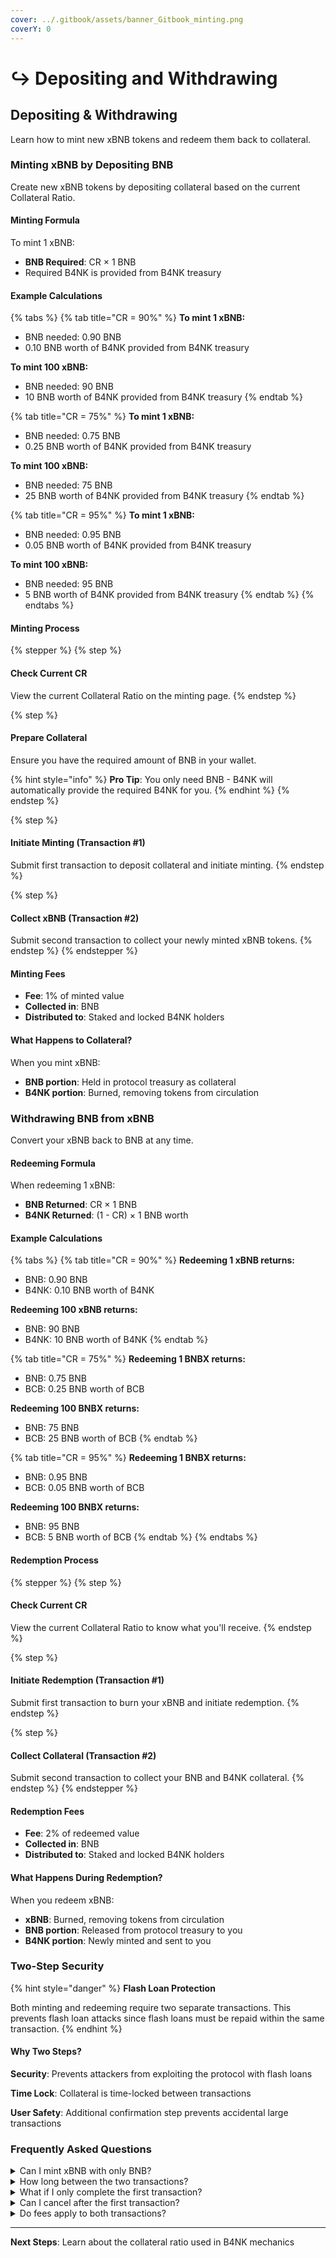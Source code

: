 ```yaml
---
cover: ../.gitbook/assets/banner_Gitbook_minting.png
coverY: 0
---
```


# ↪️ Depositing and Withdrawing

## Depositing & Withdrawing

Learn how to mint new xBNB tokens and redeem them back to collateral.

### Minting xBNB by Depositing BNB

Create new xBNB tokens by depositing collateral based on the current Collateral Ratio.

#### Minting Formula

To mint 1 xBNB:

* **BNB Required**: CR × 1 BNB
* Required B4NK is provided from B4NK treasury

#### Example Calculations

{% tabs %}
{% tab title="CR = 90%" %}
**To mint 1 xBNB:**

* BNB needed: 0.90 BNB
* 0.10 BNB worth of B4NK provided from B4NK treasury

**To mint 100 xBNB:**

* BNB needed: 90 BNB
* 10 BNB worth of B4NK provided from B4NK treasury
{% endtab %}

{% tab title="CR = 75%" %}
**To mint 1 xBNB:**

* BNB needed: 0.75 BNB
* 0.25 BNB worth of B4NK provided from B4NK treasury

**To mint 100 xBNB:**

* BNB needed: 75 BNB
* 25 BNB worth of B4NK provided from B4NK treasury
{% endtab %}

{% tab title="CR = 95%" %}
**To mint 1 xBNB:**

* BNB needed: 0.95 BNB
* 0.05 BNB worth of B4NK provided from B4NK treasury

**To mint 100 xBNB:**

* BNB needed: 95 BNB
* 5 BNB worth of B4NK provided from B4NK treasury
{% endtab %}
{% endtabs %}

#### Minting Process

{% stepper %}
{% step %}
#### Check Current CR

View the current Collateral Ratio on the minting page.
{% endstep %}

{% step %}
#### Prepare Collateral

Ensure you have the required amount of BNB in your wallet.

{% hint style="info" %}
**Pro Tip**: You only need BNB - B4NK will automatically provide the required B4NK for you.
{% endhint %}
{% endstep %}

{% step %}
#### Initiate Minting (Transaction #1)

Submit first transaction to deposit collateral and initiate minting.
{% endstep %}

{% step %}
#### Collect xBNB (Transaction #2)

Submit second transaction to collect your newly minted xBNB tokens.
{% endstep %}
{% endstepper %}

#### Minting Fees

* **Fee**: 1% of minted value
* **Collected in**: BNB
* **Distributed to**: Staked and locked B4NK holders

#### What Happens to Collateral?

When you mint xBNB:

* **BNB portion**: Held in protocol treasury as collateral
* **B4NK portion**: Burned, removing tokens from circulation

### Withdrawing BNB from xBNB

Convert your xBNB back to BNB at any time.

#### Redeeming Formula

When redeeming 1 xBNB:

* **BNB Returned**: CR × 1 BNB
* **B4NK Returned**: (1 - CR) × 1 BNB worth

#### Example Calculations

{% tabs %}
{% tab title="CR = 90%" %}
**Redeeming 1 xBNB returns:**

* BNB: 0.90 BNB
* B4NK: 0.10 BNB worth of B4NK

**Redeeming 100 xBNB returns:**

* BNB: 90 BNB
* B4NK: 10 BNB worth of B4NK
{% endtab %}

{% tab title="CR = 75%" %}
**Redeeming 1 BNBX returns:**

* BNB: 0.75 BNB
* BCB: 0.25 BNB worth of BCB

**Redeeming 100 BNBX returns:**

* BNB: 75 BNB
* BCB: 25 BNB worth of BCB
{% endtab %}

{% tab title="CR = 95%" %}
**Redeeming 1 BNBX returns:**

* BNB: 0.95 BNB
* BCB: 0.05 BNB worth of BCB

**Redeeming 100 BNBX returns:**

* BNB: 95 BNB
* BCB: 5 BNB worth of BCB
{% endtab %}
{% endtabs %}

#### Redemption Process

{% stepper %}
{% step %}
#### Check Current CR

View the current Collateral Ratio to know what you'll receive.
{% endstep %}

{% step %}
#### Initiate Redemption (Transaction #1)

Submit first transaction to burn your xBNB and initiate redemption.
{% endstep %}

{% step %}
#### Collect Collateral (Transaction #2)

Submit second transaction to collect your BNB and B4NK collateral.
{% endstep %}
{% endstepper %}

#### Redemption Fees

* **Fee**: 2% of redeemed value
* **Collected in**: BNB
* **Distributed to**: Staked and locked B4NK holders

#### What Happens During Redemption?

When you redeem xBNB:

* **xBNB**: Burned, removing tokens from circulation
* **BNB portion**: Released from protocol treasury to you
* **B4NK portion**: Newly minted and sent to you

### Two-Step Security

{% hint style="danger" %}
**Flash Loan Protection**

Both minting and redeeming require two separate transactions. This prevents flash loan attacks since flash loans must be repaid within the same transaction.
{% endhint %}

#### Why Two Steps?

**Security**: Prevents attackers from exploiting the protocol with flash loans

**Time Lock**: Collateral is time-locked between transactions

**User Safety**: Additional confirmation step prevents accidental large transactions

### Frequently Asked Questions

<details>

<summary>Can I mint xBNB with only BNB?</summary>

Yes! Use the Zap feature on the minting page. The protocol will automatically provide the required B4NK amount from the treasury.

</details>

<details>

<summary>How long between the two transactions?</summary>

You can complete the second transaction immediately after the first confirms. There's no required waiting period, but you must complete both transactions.

</details>

<details>

<summary>What if I only complete the first transaction?</summary>

Your collateral will be held in the contract. You can complete the second transaction at any time to collect your minted xBNB or redeemed collateral.

</details>

<details>

<summary>Can I cancel after the first transaction?</summary>

No, once you've completed the first transaction, you must complete the second to receive your tokens. This is a security feature.

</details>

<details>

<summary>Do fees apply to both transactions?</summary>

The 0.50% protocol fee is applied during the first transaction. The second transaction only costs gas fees.

</details>

***

**Next Steps**: Learn about the collateral ratio used in B4NK mechanics
